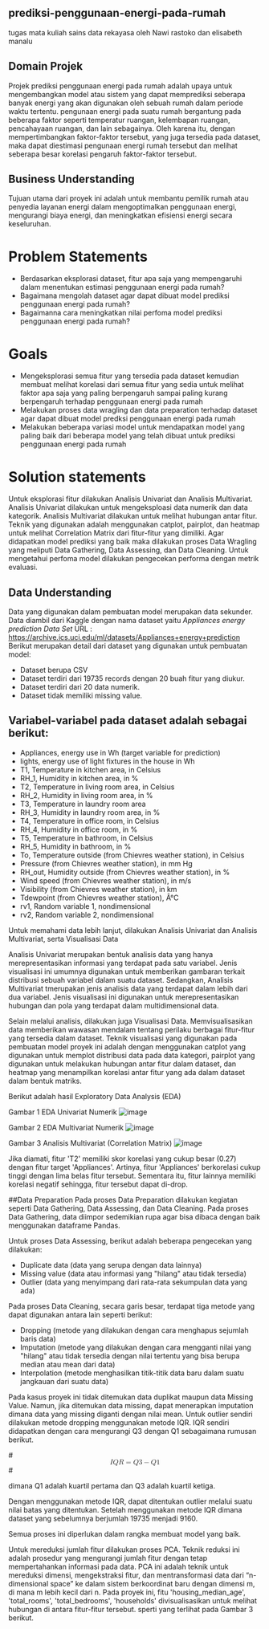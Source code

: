 ## prediksi-penggunaan-energi-pada-rumah
tugas mata kuliah sains data rekayasa oleh Nawi rastoko dan elisabeth manalu

## Domain Projek
Projek prediksi penggunaan energi pada rumah adalah upaya untuk mengembangkan model atau sistem yang dapat memprediksi seberapa banyak energi yang akan digunakan oleh sebuah rumah dalam periode waktu tertentu.
pengunaan energi pada suatu rumah bergantung pada beberapa faktor seperti temperatur ruangan, kelembapan ruangan, pencahayaan ruangan, dan lain sebagainya. Oleh karena itu, dengan mempertimbangkan faktor-faktor tersebut, yang juga tersedia pada dataset, maka dapat diestimasi pengunaan energi rumah tersebut dan melihat seberapa besar korelasi pengaruh faktor-faktor tersebut.

## Business Understanding
Tujuan utama dari proyek ini adalah untuk membantu pemilik rumah atau penyedia layanan energi dalam mengoptimalkan penggunaan energi, mengurangi biaya energi, dan meningkatkan efisiensi energi secara keseluruhan.

# Problem Statements
* Berdasarkan eksplorasi dataset, fitur apa saja yang mempengaruhi dalam menentukan estimasi penggunaan energi pada rumah?
* Bagaimana mengolah dataset agar dapat dibuat model prediksi penggunaan energi pada rumah?
* Bagaimanna cara meningkatkan nilai perfoma model prediksi penggunaan energi pada rumah?
  
# Goals
* Mengeksplorasi semua fitur yang tersedia pada dataset kemudian membuat melihat korelasi dari semua fitur yang sedia untuk melihat faktor apa saja yang paling berpengaruh sampai paling kurang berpengaruh terhadap penggunaan energi pada rumah
* Melakukan proses data wragling dan data preparation terhadap dataset agar dapat dibuat model predksi penggunaan energi pada rumah
* Melakukan beberapa variasi model untuk mendapatkan model yang paling baik dari beberapa model yang telah dibuat untuk prediksi penggunaan energi pada rumah
  
# Solution statements
Untuk eksplorasi fitur dilakukan Analisis Univariat dan Analisis Multivariat. Analisis Univariat dilakukan untuk mengeksploasi data numerik dan data kategorik. Analisis Multivariat dilakukan untuk melihat hubungan antar fitur. Teknik yang digunakan adalah menggunakan catplot, pairplot, dan heatmap untuk melihat Correlation Matrix dari fitur-fitur yang dimiliki.
Agar didapatkan model prediksi yang baik maka dilakukan proses Data Wragling yang meliputi Data Gathering, Data Assessing, dan Data Cleaning.
Untuk mengetahui perfoma model dilakukan pengecekan performa dengan metrik evaluasi.

## Data Understanding
Data yang digunakan dalam pembuatan model merupakan data sekunder. Data diambil dari Kaggle dengan nama dataset yaitu _Appliances energy prediction Data Set_
URL : https://archive.ics.uci.edu/ml/datasets/Appliances+energy+prediction
Berikut merupakan detail dari dataset yang digunakan untuk pembuatan model:
* Dataset berupa CSV
* Dataset terdiri dari 19735 records dengan 20 buah fitur yang diukur.
* Dataset terdiri dari 20 data numerik.
* Dataset tidak memiliki missing value.
  
## Variabel-variabel pada dataset adalah sebagai berikut:
* Appliances, energy use in Wh (target variable for prediction)
* lights, energy use of light fixtures in the house in Wh
* T1, Temperature in kitchen area, in Celsius
* RH_1, Humidity in kitchen area, in %
* T2, Temperature in living room area, in Celsius
* RH_2, Humidity in living room area, in %
* T3, Temperature in laundry room area
* RH_3, Humidity in laundry room area, in %
* T4, Temperature in office room, in Celsius
* RH_4, Humidity in office room, in %
* T5, Temperature in bathroom, in Celsius
* RH_5, Humidity in bathroom, in %
* To, Temperature outside (from Chievres weather station), in Celsius
* Pressure (from Chievres weather station), in mm Hg
* RH_out, Humidity outside (from Chievres weather station), in %
* Wind speed (from Chievres weather station), in m/s
* Visibility (from Chievres weather station), in km
* Tdewpoint (from Chievres weather station), Â°C
* rv1, Random variable 1, nondimensional
* rv2, Random variable 2, nondimensional

Untuk memahami data lebih lanjut, dilakukan Analisis Univariat dan Analisis Multivariat, serta Visualisasi Data

Analisis Univariat merupakan bentuk analisis data yang hanya merepresentasikan informasi yang terdapat pada satu variabel. Jenis visualisasi ini umumnya digunakan untuk memberikan gambaran terkait distribusi sebuah variabel dalam suatu dataset. Sedangkan, Analisis Multivariat tmerupakan jenis analisis data yang terdapat dalam lebih dari dua variabel. Jenis visualisasi ini digunakan untuk merepresentasikan hubungan dan pola yang terdapat dalam multidimensional data.

Selain melalui analisis, dilakukan juga Visualisasi Data. Memvisualisasikan data memberikan wawasan mendalam tentang perilaku berbagai fitur-fitur yang tersedia dalam dataset. Teknik visualisasi yang digunakan pada pembuatan model proyek ini adalah dengan menggunakan catplot yang digunakan untuk memplot distribusi data pada data kategori, pairplot yang digunakan untuk melakukan hubungan antar fitur dalam dataset, dan heatmap yang menampilkan korelasi antar fitur yang ada dalam dataset dalam bentuk matriks.

Berikut adalah hasil Exploratory Data Analysis (EDA)

Gambar 1 EDA Univariat Numerik
![image](https://github.com/Nclmnl/prediksi-penggunaan-energi-pada-rumah/assets/165830533/afdeb649-55fe-41f0-922c-4810a0a9e82b)


Gambar 2 EDA Multivariat Numerik
![image](https://github.com/Nclmnl/prediksi-penggunaan-energi-pada-rumah/assets/165830533/8619bd42-dc66-4529-8432-b807bbc6a214)

Gambar 3 Analisis Multivariat (Correlation Matrix)
![image](https://github.com/Nclmnl/prediksi-penggunaan-energi-pada-rumah/assets/165830533/51aa42b7-7299-4a1c-985e-938cc740ba19)

Jika diamati, fitur 'T2' memiliki skor korelasi yang cukup besar (0.27) dengan fitur target 'Appliances'. Artinya, fitur 'Appliances' berkorelasi cukup tinggi dengan lima belas fitur tersebut. Sementara itu, fitur lainnya memiliki korelasi negatif sehingga, fitur tersebut dapat di-drop.

##Data Preparation
Pada proses Data Preparation dilakukan kegiatan seperti Data Gathering, Data Assessing, dan Data Cleaning. Pada proses Data Gathering, data diimpor sedemikian rupa agar bisa dibaca dengan baik menggunakan dataframe Pandas. 

Untuk proses Data Assessing, berikut adalah beberapa pengecekan yang dilakukan:
* Duplicate data (data yang serupa dengan data lainnya)
* Missing value (data atau informasi yang "hilang" atau tidak tersedia)
* Outlier (data yang menyimpang dari rata-rata sekumpulan data yang ada)
  
Pada proses Data Cleaning, secara garis besar, terdapat tiga metode yang dapat digunakan antara lain seperti berikut:
* Dropping (metode yang dilakukan dengan cara menghapus sejumlah baris data)
* Imputation (metode yang dilakukan dengan cara mengganti nilai yang "hilang" atau tidak tersedia dengan nilai tertentu yang bisa berupa median atau mean dari data)
* Interpolation (metode menghasilkan titik-titik data baru dalam suatu jangkauan dari suatu data)

Pada kasus proyek ini tidak ditemukan data duplikat maupun data Missing Value. Namun, jika ditemukan data missing, dapat menerapkan imputation dimana data yang missing diganti dengan nilai mean. Untuk outlier sendiri dilakukan metode dropping menggunakan metode IQR. IQR sendiri didapatkan dengan cara mengurangi Q3 dengan Q1 sebagaimana rumusan berikut.

#<math xmlns="http://www.w3.org/1998/Math/MathML" display="block">
  <mi>I</mi>
  <mi>Q</mi>
  <mi>R</mi>
  <mo>=</mo>
  <mi>Q</mi>
  <mn>3</mn>
  <mo>&#x2212;</mo>
  <mi>Q</mi>
  <mn>1</mn>
</math>#

dimana Q1 adalah kuartil pertama dan Q3 adalah kuartil ketiga.

Dengan menggunakan metode IQR, dapat ditentukan outlier melalui suatu nilai batas yang ditentukan. Setelah menggunakan metode IQR dimana dataset yang sebelumnya berjumlah 19735 menjadi 9160.

Semua proses ini diperlukan dalam rangka membuat model yang baik.

Untuk mereduksi jumlah fitur dilakukan proses PCA. Teknik reduksi ini adalah prosedur yang mengurangi jumlah fitur dengan tetap mempertahankan informasi pada data. PCA ini adalah teknik untuk mereduksi dimensi, mengekstraksi fitur, dan mentransformasi data dari “n-dimensional space” ke dalam sistem berkoordinat baru dengan dimensi m, di mana m lebih kecil dari n. Pada proyek ini, fitu 'housing_median_age', 'total_rooms', 'total_bedrooms', 'households' divisualisasikan untuk melihat hubungan di antara fitur-fitur tersebut. sperti yang terlihat pada Gambar 3 berikut.
